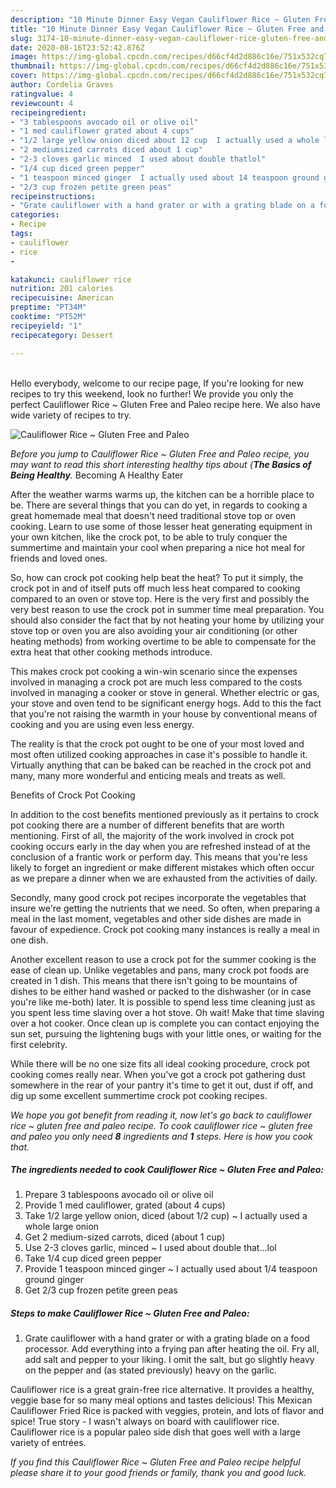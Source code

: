 ```yaml
---
description: "10 Minute Dinner Easy Vegan Cauliflower Rice ~ Gluten Free and Paleo"
title: "10 Minute Dinner Easy Vegan Cauliflower Rice ~ Gluten Free and Paleo"
slug: 3174-10-minute-dinner-easy-vegan-cauliflower-rice-gluten-free-and-paleo
date: 2020-08-16T23:52:42.876Z
image: https://img-global.cpcdn.com/recipes/d66cf4d2d886c16e/751x532cq70/cauliflower-rice-gluten-free-and-paleo-recipe-main-photo.jpg
thumbnail: https://img-global.cpcdn.com/recipes/d66cf4d2d886c16e/751x532cq70/cauliflower-rice-gluten-free-and-paleo-recipe-main-photo.jpg
cover: https://img-global.cpcdn.com/recipes/d66cf4d2d886c16e/751x532cq70/cauliflower-rice-gluten-free-and-paleo-recipe-main-photo.jpg
author: Cordelia Graves
ratingvalue: 4
reviewcount: 4
recipeingredient:
- "3 tablespoons avocado oil or olive oil"
- "1 med cauliflower grated about 4 cups"
- "1/2 large yellow onion diced about 12 cup  I actually used a whole large onion"
- "2 mediumsized carrots diced about 1 cup"
- "2-3 cloves garlic minced  I used about double thatlol"
- "1/4 cup diced green pepper"
- "1 teaspoon minced ginger  I actually used about 14 teaspoon ground ginger"
- "2/3 cup frozen petite green peas"
recipeinstructions:
- "Grate cauliflower with a hand grater or with a grating blade on a food processor. Add everything into a frying pan after heating the oil. Fry all, add salt and pepper to your liking. I omit the salt, but go slightly heavy on the pepper and (as stated previously) heavy on the garlic."
categories:
- Recipe
tags:
- cauliflower
- rice
- 

katakunci: cauliflower rice  
nutrition: 201 calories
recipecuisine: American
preptime: "PT34M"
cooktime: "PT52M"
recipeyield: "1"
recipecategory: Dessert

---
```

<br>
Hello everybody, welcome to our recipe page, If you're looking for new recipes to try this weekend, look no further! We provide you only the perfect Cauliflower Rice ~ Gluten Free and Paleo recipe here. We also have wide variety of recipes to try.
<br>


![Cauliflower Rice ~ Gluten Free and Paleo](https://img-global.cpcdn.com/recipes/d66cf4d2d886c16e/751x532cq70/cauliflower-rice-gluten-free-and-paleo-recipe-main-photo.jpg)

<i>Before you jump to Cauliflower Rice ~ Gluten Free and Paleo recipe, you may want to read this short interesting healthy tips about {<strong>The Basics of Being Healthy</strong>.</i>
Becoming A Healthy Eater


After the weather warms warms up, the kitchen can be a horrible place to be. There are several things that you can do yet, in regards to cooking a great homemade meal that doesn't need traditional stove top or oven cooking. Learn to use some of those lesser heat generating equipment in your own kitchen, like the crock pot, to be able to truly conquer the summertime and maintain your cool when preparing a nice hot meal for friends and loved ones.

So, how can crock pot cooking help beat the heat? To put it simply, the crock pot in and of itself puts off much less heat compared to cooking compared to an oven or stove top. Here is the very first and possibly the very best reason to use the crock pot in summer time meal preparation. You should also consider the fact that by not heating your home by utilizing your stove top or oven you are also avoiding your air conditioning (or other heating methods) from working overtime to be able to compensate for the extra heat that other cooking methods introduce.

This makes crock pot cooking a win-win scenario since the expenses involved in managing a crock pot are much less compared to the costs involved in managing a cooker or stove in general. Whether electric or gas, your stove and oven tend to be significant energy hogs. Add to this the fact that you're not raising the warmth in your house by conventional means of cooking and you are using even less energy.

 The reality is that the crock pot ought to be one of your most loved and most often utilized cooking approaches in case it's possible to handle it.  Virtually anything that can be baked can be reached in the crock pot and many, many more wonderful and enticing meals and treats as well.

Benefits of Crock Pot Cooking

In addition to the cost benefits mentioned previously as it pertains to crock pot cooking there are a number of different benefits that are worth mentioning. First of all, the majority of the work involved in crock pot cooking occurs early in the day when you are refreshed instead of at the conclusion of a frantic work or perform day. This means that you're less likely to forget an ingredient or make different mistakes which often occur as we prepare a dinner when we are exhausted from the activities of daily.

Secondly, many good crock pot recipes incorporate the vegetables that insure we're getting the nutrients that we need. So often, when preparing a meal in the last moment, vegetables and other side dishes are made in favour of expedience. Crock pot cooking many instances is really a meal in one dish.

Another excellent reason to use a crock pot for the summer cooking is the ease of clean up.  Unlike vegetables and pans, many crock pot foods are created in 1 dish. This means that there isn't going to be mountains of dishes to be either hand washed or packed to the dishwasher (or in case you're like me-both) later. It is possible to spend less time cleaning just as you spent less time slaving over a hot stove. Oh wait! Make that time slaving over a hot cooker. Once clean up is complete you can contact enjoying the sun set, pursuing the lightening bugs with your little ones, or waiting for the first celebrity.

While there will be no one size fits all ideal cooking procedure, crock pot cooking comes really near. When you've got a crock pot gathering dust somewhere in the rear of your pantry it's time to get it out, dust if off, and dig up some excellent summertime crock pot cooking recipes.


<i>We hope you got benefit from reading it, now let's go back to cauliflower rice ~ gluten free and paleo recipe. To cook cauliflower rice ~ gluten free and paleo you only need <strong>8</strong> ingredients and <strong>1</strong> steps. Here is how you cook that.
</i>

##### The ingredients needed to cook Cauliflower Rice ~ Gluten Free and Paleo:

1. Prepare 3 tablespoons avocado oil or olive oil
1. Provide 1 med cauliflower, grated (about 4 cups)
1. Take 1/2 large yellow onion, diced (about 1/2 cup) ~ I actually used a whole large onion
1. Get 2 medium-sized carrots, diced (about 1 cup)
1. Use 2-3 cloves garlic, minced ~ I used about double that…lol
1. Take 1/4 cup diced green pepper
1. Provide 1 teaspoon minced ginger ~ I actually used about 1/4 teaspoon ground ginger
1. Get 2/3 cup frozen petite green peas


##### Steps to make Cauliflower Rice ~ Gluten Free and Paleo:

1. Grate cauliflower with a hand grater or with a grating blade on a food processor. Add everything into a frying pan after heating the oil. Fry all, add salt and pepper to your liking. I omit the salt, but go slightly heavy on the pepper and (as stated previously) heavy on the garlic.


Cauliflower rice is a great grain-free rice alternative. It provides a healthy, veggie base for so many meal options and tastes delicious! This Mexican Cauliflower Fried Rice is packed with veggies, protein, and lots of flavor and spice! True story - I wasn&#39;t always on board with cauliflower rice. Cauliflower rice is a popular paleo side dish that goes well with a large variety of entrées. 

<i>If you find this Cauliflower Rice ~ Gluten Free and Paleo recipe helpful please share it to your good friends or family, thank you and good luck.</i>

